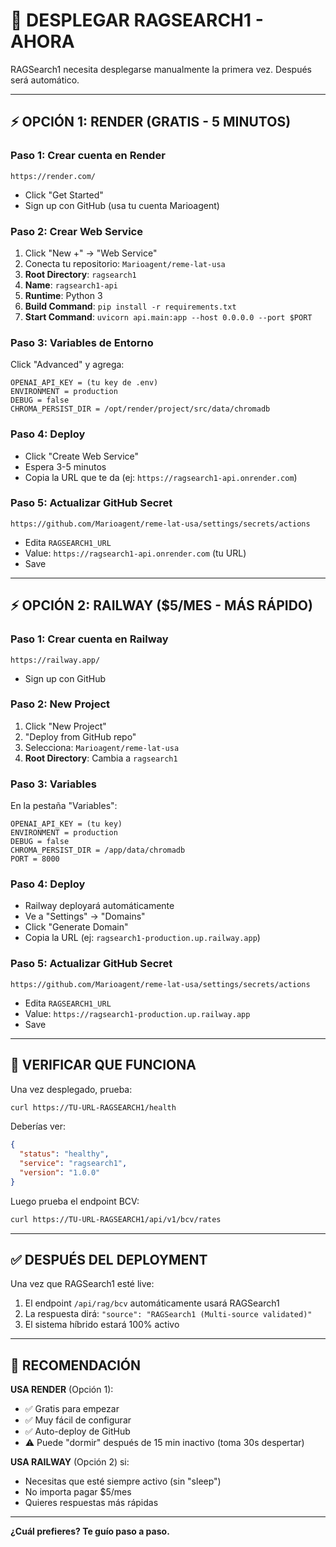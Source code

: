 # 🚀 DESPLEGAR RAGSEARCH1 - AHORA

RAGSearch1 necesita desplegarse manualmente la primera vez. Después será automático.

---

## ⚡ OPCIÓN 1: RENDER (GRATIS - 5 MINUTOS)

### Paso 1: Crear cuenta en Render
```
https://render.com/
```
- Click "Get Started"
- Sign up con GitHub (usa tu cuenta Marioagent)

### Paso 2: Crear Web Service
1. Click "New +" → "Web Service"
2. Conecta tu repositorio: `Marioagent/reme-lat-usa`
3. **Root Directory**: `ragsearch1`
4. **Name**: `ragsearch1-api`
5. **Runtime**: Python 3
6. **Build Command**: `pip install -r requirements.txt`
7. **Start Command**: `uvicorn api.main:app --host 0.0.0.0 --port $PORT`

### Paso 3: Variables de Entorno
Click "Advanced" y agrega:
```
OPENAI_API_KEY = (tu key de .env)
ENVIRONMENT = production
DEBUG = false
CHROMA_PERSIST_DIR = /opt/render/project/src/data/chromadb
```

### Paso 4: Deploy
- Click "Create Web Service"
- Espera 3-5 minutos
- Copia la URL que te da (ej: `https://ragsearch1-api.onrender.com`)

### Paso 5: Actualizar GitHub Secret
```
https://github.com/Marioagent/reme-lat-usa/settings/secrets/actions
```
- Edita `RAGSEARCH1_URL`
- Value: `https://ragsearch1-api.onrender.com` (tu URL)
- Save

---

## ⚡ OPCIÓN 2: RAILWAY ($5/MES - MÁS RÁPIDO)

### Paso 1: Crear cuenta en Railway
```
https://railway.app/
```
- Sign up con GitHub

### Paso 2: New Project
1. Click "New Project"
2. "Deploy from GitHub repo"
3. Selecciona: `Marioagent/reme-lat-usa`
4. **Root Directory**: Cambia a `ragsearch1`

### Paso 3: Variables
En la pestaña "Variables":
```
OPENAI_API_KEY = (tu key)
ENVIRONMENT = production
DEBUG = false
CHROMA_PERSIST_DIR = /app/data/chromadb
PORT = 8000
```

### Paso 4: Deploy
- Railway deployará automáticamente
- Ve a "Settings" → "Domains"
- Click "Generate Domain"
- Copia la URL (ej: `ragsearch1-production.up.railway.app`)

### Paso 5: Actualizar GitHub Secret
```
https://github.com/Marioagent/reme-lat-usa/settings/secrets/actions
```
- Edita `RAGSEARCH1_URL`
- Value: `https://ragsearch1-production.up.railway.app`
- Save

---

## 🧪 VERIFICAR QUE FUNCIONA

Una vez desplegado, prueba:

```bash
curl https://TU-URL-RAGSEARCH1/health
```

Deberías ver:
```json
{
  "status": "healthy",
  "service": "ragsearch1",
  "version": "1.0.0"
}
```

Luego prueba el endpoint BCV:
```bash
curl https://TU-URL-RAGSEARCH1/api/v1/bcv/rates
```

---

## ✅ DESPUÉS DEL DEPLOYMENT

Una vez que RAGSearch1 esté live:

1. El endpoint `/api/rag/bcv` automáticamente usará RAGSearch1
2. La respuesta dirá: `"source": "RAGSearch1 (Multi-source validated)"`
3. El sistema híbrido estará 100% activo

---

## 🎯 RECOMENDACIÓN

**USA RENDER** (Opción 1):
- ✅ Gratis para empezar
- ✅ Muy fácil de configurar
- ✅ Auto-deploy de GitHub
- ⚠️ Puede "dormir" después de 15 min inactivo (toma 30s despertar)

**USA RAILWAY** (Opción 2) si:
- Necesitas que esté siempre activo (sin "sleep")
- No importa pagar $5/mes
- Quieres respuestas más rápidas

---

**¿Cuál prefieres? Te guío paso a paso.**
